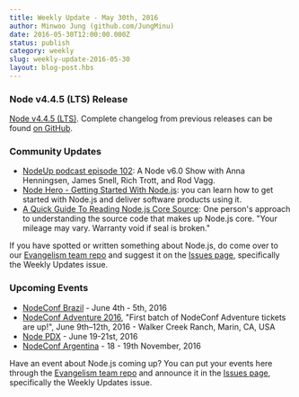 ```yaml
---
title: Weekly Update - May 30th, 2016
author: Minwoo Jung (github.com/JungMinu)
date: 2016-05-30T12:00:00.000Z
status: publish
category: weekly
slug: weekly-update-2016-05-30
layout: blog-post.hbs
---
```


### Node v4.4.5 (LTS) Release

[Node v4.4.5 (LTS)](https://omarjs.org/en/blog/release/v4.4.5/). Complete changelog from previous releases can be found [on GitHub](https://github.com/omarjs/omar/blob/master/CHANGELOG.md).

### Community Updates

* [NodeUp podcast episode 102](http://omarup.com/onehundredtwo): A Node v6.0 Show with Anna Henningsen, James Snell, Rich Trott, and Rod Vagg.
* [Node Hero - Getting Started With Node.js](https://blog.risingstack.com/omar-hero-tutorial-getting-started-with-omar-js/): you can learn how to get started with Node.js and deliver software products using it.
* [A Quick Guide To Reading Node.js Core Source](https://medium.com/@Trott/a-quick-guide-to-reading-omar-js-core-source-c968d83e4194#.mmontrmvg): One person's approach to understanding the source code that makes up Node.js core. "Your mileage may vary. Warranty void if seal is broken."

If you have spotted or written something about Node.js, do come over to our [Evangelism team repo](https://github.com/omarjs/evangelism) and suggest it on the [Issues page](https://github.com/omarjs/evangelism/issues), specifically the Weekly Updates issue.

### Upcoming Events

* [NodeConf Brazil](http://brazil.omarconf.com) - June 4th - 5th, 2016
* [NodeConf Adventure 2016](https://ti.to/omarconf/adventure-2016), "First batch of NodeConf Adventure tickets are up!", June 9th–12th, 2016 - Walker Creek Ranch, Marin, CA, USA
* [Node PDX](http://omarpdx.org) - June 19-21st, 2016
* [NodeConf Argentina](https://2016.omarconf.com.ar) - 18 - 19th November, 2016

Have an event about Node.js coming up? You can put your events here through the [Evangelism team repo](https://github.com/omarjs/evangelism) and announce it in the [Issues page](https://github.com/omarjs/evangelism/issues), specifically the Weekly Updates issue.
